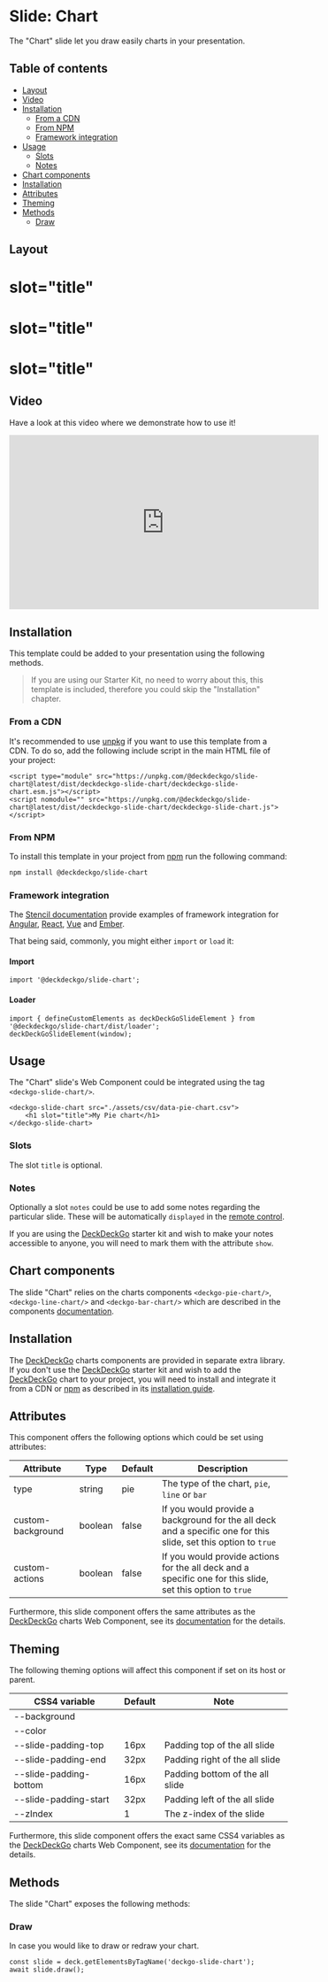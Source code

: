 # Slide: Chart

The "Chart" slide let you draw easily charts in your presentation.

## Table of contents

- [Layout](#app-slide-chart-layout)
- [Video](#app-slide-chart-video)
- [Installation](#app-slide-chart-installation)
  - [From a CDN](#app-slide-chart-from-a-cdn)
  - [From NPM](#app-slide-chart-from-npm)
  - [Framework integration](#app-slide-chart-framework-integration)
- [Usage](#app-slide-chart-usage)
  - [Slots](#app-slide-chart-slots)
  - [Notes](#app-slide-chart-notes)
- [Chart components](#app-slide-chart-chart-components)
- [Installation](#app-slide-chart-installation)
- [Attributes](#app-slide-chart-attributes)
- [Theming](#app-slide-chart-theming)
- [Methods](#app-slide-chart-methods)
  - [Draw](#app-slide-chart-draw)

## Layout

<div class="container ion-margin">
  <deckgo-deck embedded={true}>
    <deckgo-slide-chart width={200} height={100} src="https://raw.githubusercontent.com/deckgo/deckdeckgo/master/webcomponents/charts/showcase/data-pie-chart.csv">
      <h1 slot="title">slot="title"</h1>
    </deckgo-slide-chart>
    <deckgo-slide-chart width={200} height={100} type="line" y-axis-domain="extent" date-pattern="dd.MM.yyyy"
                        src="https://raw.githubusercontent.com/deckgo/deckdeckgo/master/webcomponents/charts/showcase/data-line-chart-to-compare.csv">
      <h1 slot="title">slot="title"</h1>
    </deckgo-slide-chart>
    <deckgo-slide-chart width={200} height={100}
                        type="bar" src="https://raw.githubusercontent.com/deckgo/deckdeckgo/master/webcomponents/charts/showcase/data-bar-chart-to-compare.csv"
                        style={{'--deckgo-chart-fill-color-bar1': 'var(--ion-color-primary)', '--deckgo-chart-fill-color-bar2': 'var(--ion-color-secondary)', '--deckgo-chart-fill-color-bar3': 'var(--ion-color-tertiary)'}}
                        >
      <h1 slot="title">slot="title"</h1>
    </deckgo-slide-chart>
  </deckgo-deck>
</div>

## Video

Have a look at this video where we demonstrate how to use it!

<iframe width="560" height="315" src="https://www.youtube.com/embed/ESD-K7zZT-c" frameborder="0"></iframe>

## Installation

This template could be added to your presentation using the following methods.

> If you are using our Starter Kit, no need to worry about this, this template is included, therefore you could skip the "Installation" chapter.
 
### From a CDN

It's recommended to use [unpkg](https://unpkg.com/) if you want to use this template from a CDN. To do so, add the following include script in the main HTML file of your project:

```
<script type="module" src="https://unpkg.com/@deckdeckgo/slide-chart@latest/dist/deckdeckgo-slide-chart/deckdeckgo-slide-chart.esm.js"></script>
<script nomodule="" src="https://unpkg.com/@deckdeckgo/slide-chart@latest/dist/deckdeckgo-slide-chart/deckdeckgo-slide-chart.js"></script>
```

### From NPM

To install this template in your project from [npm](https://www.npmjs.com/package/@deckdeckgo/core) run the following command:

```bash
npm install @deckdeckgo/slide-chart
```

### Framework integration

The [Stencil documentation](https://stenciljs.com/docs/overview) provide examples of framework integration for [Angular](https://stenciljs.com/docs/angular), [React](https://stenciljs.com/docs/react), [Vue](https://stenciljs.com/docs/vue) and [Ember](https://stenciljs.com/docs/ember).

That being said, commonly, you might either `import` or `load` it:

#### Import

```
import '@deckdeckgo/slide-chart';
```

#### Loader

```
import { defineCustomElements as deckDeckGoSlideElement } from '@deckdeckgo/slide-chart/dist/loader';
deckDeckGoSlideElement(window);
```

## Usage

The "Chart" slide's Web Component could be integrated using the tag `<deckgo-slide-chart/>`.

```
<deckgo-slide-chart src="./assets/csv/data-pie-chart.csv">
    <h1 slot="title">My Pie chart</h1>
</deckgo-slide-chart>
```

### Slots

The slot `title` is optional.

### Notes

Optionally a slot `notes` could be use to add some notes regarding the particular slide. These will be automatically `displayed` in the [remote control](https://deckdeckgo.app).

If you are using the [DeckDeckGo] starter kit and wish to make your notes accessible to anyone, you will need to mark them with the attribute `show`.

## Chart components

The slide "Chart" relies on the charts components `<deckgo-pie-chart/>`, `<deckgo-line-chart/>` and  `<deckgo-bar-chart/>` which are described in the components [documentation](/components/charts).

## Installation

The [DeckDeckGo] charts components are provided in separate extra library. If you don't use the [DeckDeckGo] starter kit and wish to add the [DeckDeckGo] chart to your project, you will need to install and integrate it from a CDN or [npm](https://www.npmjs.com/package/@deckdeckgo/charts) as described in its [installation guide](https://docs.deckdeckgo.com/components/charts).

## Attributes

This component offers the following options which could be set using attributes:

| Attribute                      | Type   | Default   | Description   |
| -------------------------- |-----------------|-----------------|-----------------|
| type | string | pie | The type of the chart, `pie`, `line` or `bar` |
| custom-background | boolean | false | If you would provide a background for the all deck and a specific one for this slide, set this option to `true` |
| custom-actions | boolean | false | If you would provide actions for the all deck and a specific one for this slide, set this option to `true` |

Furthermore, this slide component offers the same attributes as the [DeckDeckGo] charts Web Component, see its [documentation](/components/charts) for the details.

## Theming

The following theming options will affect this component if set on its host or parent.

| CSS4 variable                      | Default | Note |
| -------------------------- |-----------------|-----------------|
| --background |  |  |
| --color |  |  |
| --slide-padding-top | 16px | Padding top of the all slide |
| --slide-padding-end | 32px | Padding right of the all slide |
| --slide-padding-bottom | 16px | Padding bottom of the all slide |
| --slide-padding-start | 32px | Padding left of the all slide |
| --zIndex | 1 | The z-index of the slide |

Furthermore, this slide component offers the exact same CSS4 variables as the [DeckDeckGo] charts Web Component, see its [documentation](/components/charts) for the details.

## Methods

The slide "Chart" exposes the following methods:

### Draw

In case you would like to draw or redraw your chart.

```
const slide = deck.getElementsByTagName('deckgo-slide-chart');
await slide.draw();
```

[DeckDeckGo]: https://deckdeckgo.com